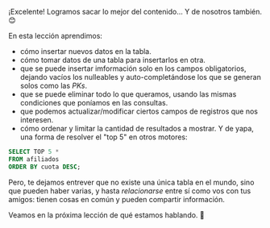 ¡Excelente! Logramos sacar lo mejor del contenido... Y de nosotros también. :blush:

En esta lección aprendimos:

* cómo insertar nuevos datos en la tabla. 
* cómo tomar datos de una tabla para insertarlos en otra. 
* que se puede insertar imformación solo en los campos obligatorios, dejando vacíos los nulleables y auto-completándose los que se generan solos como las _PKs_.
* que se puede eliminar todo lo que queramos, usando las mismas condiciones que poníamos en las consultas. 
* que podemos actualizar/modificar ciertos campos de registros que nos interesen. 
* cómo ordenar y limitar la cantidad de resultados a mostrar. Y de yapa, una forma de resolver el "top 5" en otros motores:

 ``` sql
SELECT TOP 5 * 
FROM afiliados 
ORDER BY cuota DESC;
```

Pero, te dejamos entrever que no existe una única tabla en el mundo, sino que pueden haber varias, y hasta _relacionarse_ entre sí como vos con tus amigos: tienen cosas en común y pueden compartir información.

Veamos en la próxima lección de qué estamos hablando. :grimacing: 